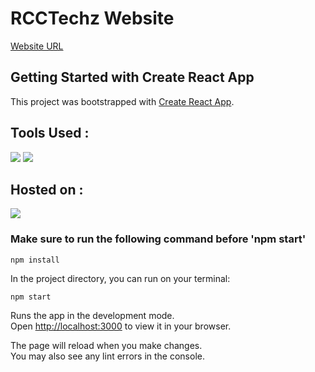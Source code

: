 # RCCTechz Website
[Website URL](https://effortless-cendol-448ae6.netlify.app/)

## Getting Started with Create React App

This project was bootstrapped with [Create React App](https://github.com/facebook/create-react-app).

## Tools Used :
[![](https://skillicons.dev/icons?i=js,html,css,react,firebase)](https://skillicons.dev)
[![](https://skillicons.dev/icons?i=tailwind)](https://tailwindcss.com/)

## Hosted on :
[![](https://skillicons.dev/icons?i=netlify)](https://skillicons.dev)

### Make sure to run the following command before 'npm start'
```
npm install
```

In the project directory, you can run on your terminal:

```npm start```

Runs the app in the development mode.\
Open [http://localhost:3000](http://localhost:3000) to view it in your browser.

The page will reload when you make changes.\
You may also see any lint errors in the console.
